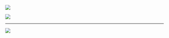 ![](https://github-readme-stats.vercel.app/api/top-langs/?username=FabianaMinutti&theme=dark&hide_border=false&include_all_commits=false&count_private=false&layout=compact)

<div>
<a href="https://www.linkedin.com/in/fabianaminutti" target="_blank"><img loading="lazy" src="https://img.shields.io/badge/-LinkedIn-%230077B5?style=for-the-badge&logo=linkedin&logoColor=white" target="_blank"></a>   
</div>

---
[![](https://visitcount.itsvg.in/api?id=FabianaMinutti&icon=0&color=0)](https://visitcount.itsvg.in)
